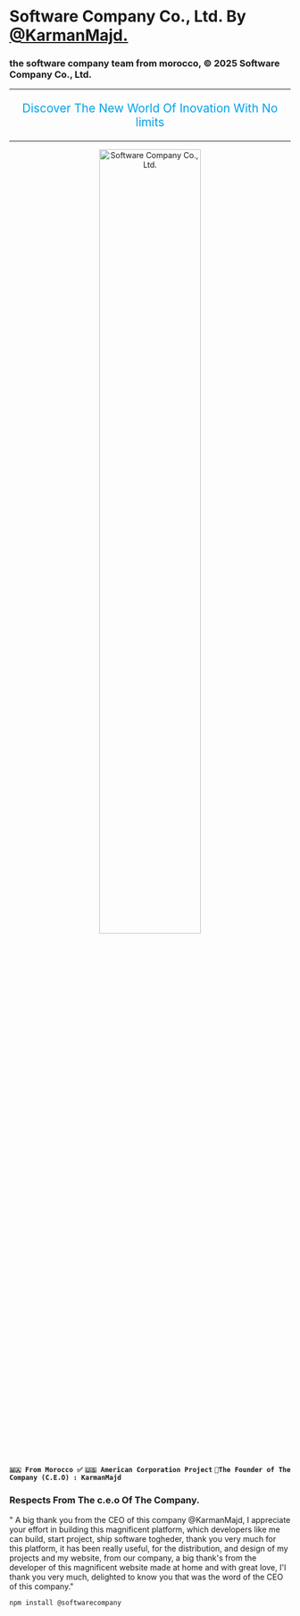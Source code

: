 # Software Company Co., Ltd. By [@KarmanMajd.](https://github.com/KarmanMajd/)

### the software company team from morocco, &copy; 2025 Software Company Co., Ltd.

***

<p align="center" style="font-size: 21px; color: #00a2e8;">Discover The New World Of Inovation With No limits</p>

---

<div align="center">
  <img src="https://softwarecompanycoltd.pages.dev/root/favicon/logo.png" width="60%" alt="Software Company Co., Ltd." />
</div>

**`🇲🇦 From Morocco ✅`**
**`🇺🇸 American Corporation Project`**
**`🧑The Founder of The Company (C.E.O) : KarmanMajd`**

### Respects From The c.e.o Of The Company.

" A big thank you from the CEO of this company @KarmanMajd, I appreciate your effort in building this magnificent platform, which developers like me can build, start project, ship software togheder, thank you very much for this platform, it has been really useful, for the distribution, and design of my projects and my website, from our company, a big thank's from the developer of this magnificent website made at home and with great love, I'l thank you very much, delighted to know you that was the word of the CEO of this company."

```
npm install @softwarecompany
```
